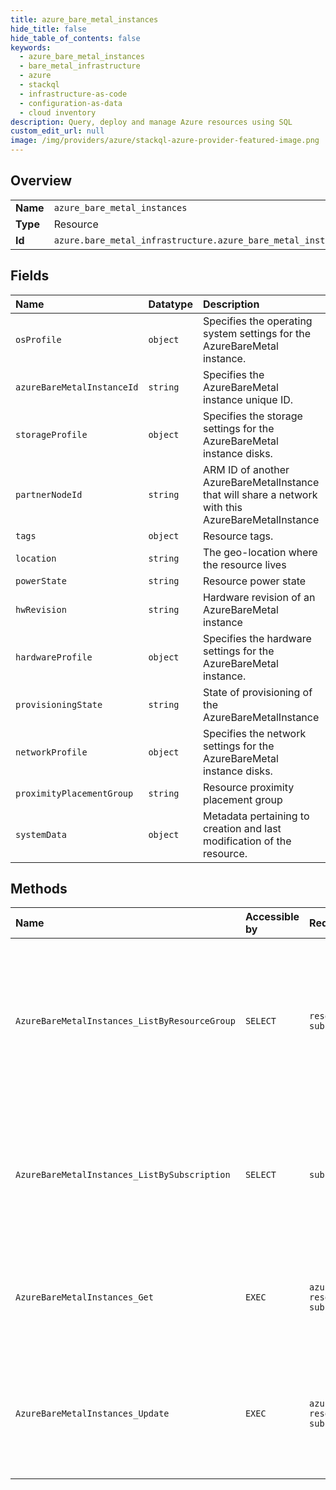 ```yaml
---
title: azure_bare_metal_instances
hide_title: false
hide_table_of_contents: false
keywords:
  - azure_bare_metal_instances
  - bare_metal_infrastructure
  - azure    
  - stackql
  - infrastructure-as-code
  - configuration-as-data
  - cloud inventory
description: Query, deploy and manage Azure resources using SQL
custom_edit_url: null
image: /img/providers/azure/stackql-azure-provider-featured-image.png
---
```

  
    

## Overview
<table><tbody>
<tr><td><b>Name</b></td><td><code>azure_bare_metal_instances</code></td></tr>
<tr><td><b>Type</b></td><td>Resource</td></tr>
<tr><td><b>Id</b></td><td><code>azure.bare_metal_infrastructure.azure_bare_metal_instances</code></td></tr>
</tbody></table>

## Fields
| Name | Datatype | Description |
|:-----|:---------|:------------|
| `osProfile` | `object` | Specifies the operating system settings for the AzureBareMetal instance. |
| `azureBareMetalInstanceId` | `string` | Specifies the AzureBareMetal instance unique ID. |
| `storageProfile` | `object` | Specifies the storage settings for the AzureBareMetal instance disks. |
| `partnerNodeId` | `string` | ARM ID of another AzureBareMetalInstance that will share a network with this AzureBareMetalInstance |
| `tags` | `object` | Resource tags. |
| `location` | `string` | The geo-location where the resource lives |
| `powerState` | `string` | Resource power state |
| `hwRevision` | `string` | Hardware revision of an AzureBareMetal instance |
| `hardwareProfile` | `object` | Specifies the hardware settings for the AzureBareMetal instance. |
| `provisioningState` | `string` | State of provisioning of the AzureBareMetalInstance |
| `networkProfile` | `object` | Specifies the network settings for the AzureBareMetal instance disks. |
| `proximityPlacementGroup` | `string` | Resource proximity placement group |
| `systemData` | `object` | Metadata pertaining to creation and last modification of the resource. |
## Methods
| Name | Accessible by | Required Params | Description |
|:-----|:--------------|:----------------|:------------|
| `AzureBareMetalInstances_ListByResourceGroup` | `SELECT` | `resourceGroupName, subscriptionId` | Gets a list of AzureBareMetal instances in the specified subscription and resource group. The operations returns various properties of each Azure BareMetal instance. |
| `AzureBareMetalInstances_ListBySubscription` | `SELECT` | `subscriptionId` | Gets a list of AzureBareMetal instances in the specified subscription. The operations returns various properties of each Azure BareMetal instance. |
| `AzureBareMetalInstances_Get` | `EXEC` | `azureBareMetalInstanceName, resourceGroupName, subscriptionId` | Gets an Azure BareMetal instance for the specified subscription, resource group, and instance name. |
| `AzureBareMetalInstances_Update` | `EXEC` | `azureBareMetalInstanceName, resourceGroupName, subscriptionId` | Patches the Tags field of a Azure BareMetal instance for the specified subscription, resource group, and instance name. |
